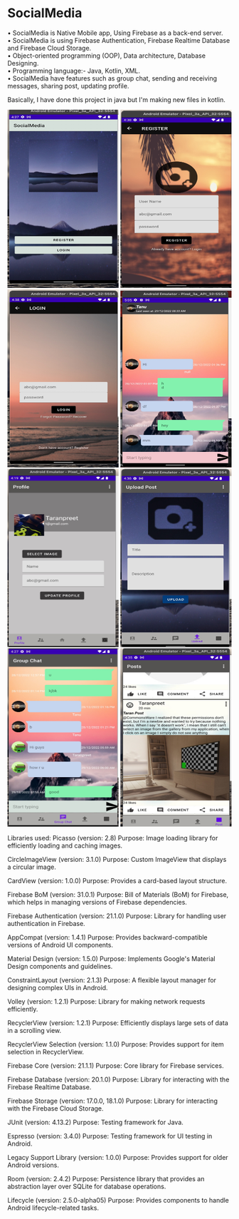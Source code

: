 # SocialMedia
•	SocialMedia is Native Mobile app, Using Firebase as a back-end server.                       
•	SocialMedia is using Firebase Authentication, Firebase Realtime Database and Firebase Cloud Storage.                           
• Object-oriented programming (OOP), Data architecture, Database Designing.            
•	Programming language:- Java, Kotlin, XML.  
• SocialMedia have features such as group chat, sending and receiving messages, sharing post, updating profile.

Basically, I have done this project in java but I'm making new files in kotlin.

<p float="left">
  <img src="app/src/main/res/drawable/CB527C68-7B2E-4C29-BAF4-D9D024553788.jpeg" width="250" height="400"/>
  <img src="app/src/main/res/drawable/68F8395F-2CAA-4211-82C7-7CA175C43909.jpeg" width="250" height="400"/>
    <img src="app/src/main/res/drawable/863D4636-C040-48E7-A80B-A25258CD1FBD.jpeg" width="250" height="400"/>
      <img src="app/src/main/res/drawable/F0D6C229-AA62-4CE3-8B09-2D3F5F53BCE2.jpeg" width="250" height="400"/>
    <img src="app/src/main/res/drawable/6EDCD47B-5A69-4E78-AAE5-5492B9799E40.jpeg" width="250" height="400"/>
  <img src="app/src/main/res/drawable/7DE1D0F9-665D-4FC9-A538-E351BD2D55A6.jpeg" width="250" height="400"/>
  <img src="app/src/main/res/drawable/828076E5-4658-495A-B677-545A630EDD57.jpeg" width="250" height="400"/>
  <img src="app/src/main/res/drawable/836B0873-17FE-4BF5-A702-9FFD57F10B3D.jpeg" width="250" height="400"/>

</p>
<p float="left">
 
</p>
Libraries used:
Picasso (version: 2.8)
Purpose: Image loading library for efficiently loading and caching images.

CircleImageView (version: 3.1.0)
Purpose: Custom ImageView that displays a circular image.

CardView (version: 1.0.0)
Purpose: Provides a card-based layout structure.

Firebase BoM (version: 31.0.1)
Purpose: Bill of Materials (BoM) for Firebase, which helps in managing versions of Firebase dependencies.

Firebase Authentication (version: 21.1.0)
Purpose: Library for handling user authentication in Firebase.

AppCompat (version: 1.4.1)
Purpose: Provides backward-compatible versions of Android UI components.

Material Design (version: 1.5.0)
Purpose: Implements Google's Material Design components and guidelines.

ConstraintLayout (version: 2.1.3)
Purpose: A flexible layout manager for designing complex UIs in Android.

Volley (version: 1.2.1)
Purpose: Library for making network requests efficiently.

RecyclerView (version: 1.2.1)
Purpose: Efficiently displays large sets of data in a scrolling view.

RecyclerView Selection (version: 1.1.0)
Purpose: Provides support for item selection in RecyclerView.

Firebase Core (version: 21.1.1)
Purpose: Core library for Firebase services.

Firebase Database (version: 20.1.0)
Purpose: Library for interacting with the Firebase Realtime Database.

Firebase Storage (version: 17.0.0, 18.1.0)
Purpose: Library for interacting with the Firebase Cloud Storage.

JUnit (version: 4.13.2)
Purpose: Testing framework for Java.

Espresso (version: 3.4.0)
Purpose: Testing framework for UI testing in Android.

Legacy Support Library (version: 1.0.0)
Purpose: Provides support for older Android versions.

Room (version: 2.4.2)
Purpose: Persistence library that provides an abstraction layer over SQLite for database operations.

Lifecycle (version: 2.5.0-alpha05)
Purpose: Provides components to handle Android lifecycle-related tasks.

